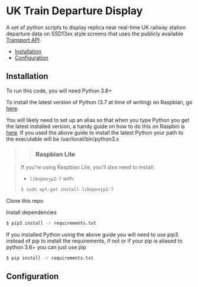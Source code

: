 # UK Train Departure Display 

A set of python scripts to display replica near real-time UK railway station departure data on SSD13xx style screens that uses the publicly available [Transport API](https://www.transportapi.com/).  

   * [Installation](#installation)
   * [Configuration](#configuration)

## Installation

To run this code, you will need Python 3.6+

To install the latest version of Python (3.7 at time of writing) on Raspbian, go [here](https://gist.github.com/SeppPenner/6a5a30ebc8f79936fa136c524417761d).

You will likely need to set up an alias so that when you type Python you get the latest installed version, a handy guide on how to do this on Raspbin is [here](https://linuxconfig.org/how-to-change-from-default-to-alternative-python-version-on-debian-linux).  If you used the above guide to install the latest Python your path to the executable will be /usr/local/bin/python3.x

>>### Raspbian Lite

>If you're using Raspbian Lite, you'll also need to install:
>- `libopenjp2-7`
>with:
>```bash
>$ sudo apt-get install libopenjp2-7
>```

Clone this repo

Install dependencies

```bash
$ pip3 install -r requirements.txt
```
If you installed Python using the above guide you will need to use pip3 instead of pip to install the requirements, if not or if your pip is aliased to python 3.6+ you can just use pip
```bash
$ pip install -r requirements.txt
```

## Configuration 
